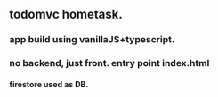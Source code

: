 ## todomvc hometask.

### app build using vanillaJS+typescript.

### no backend, just front. entry point index.html

#### firestore used as DB.
